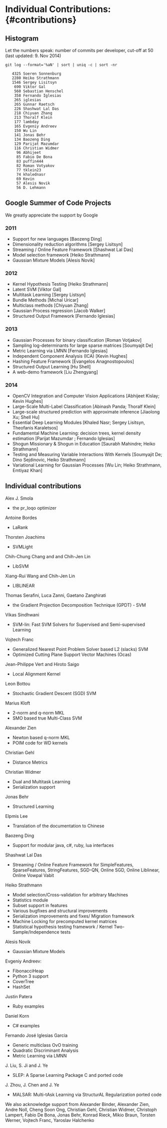# Individual Contributions: {#contributions}

## Histogram
Let the numbers speak: number of commits per developer, cut-off at 50 (last updated: 9. Nov 2014)
```
git log --format='%aN' | sort | uniq -c | sort -nr
```

```
   4325 Soeren Sonnenburg
   2280 Heiko Strathmann
   1546 Sergey Lisitsyn
    690 Viktor Gal
    560 Sebastian Henschel
    358 Fernando Iglesias
    265 iglesias
    265 Gunnar Raetsch
    226 Shashwat Lal Das
    218 Chiyuan Zhang
    213 Thoralf Klein
    177 lambday
    165 Evgeniy Andreev
    150 Wu Lin
    141 Jonas Behr
    134 Baozeng Ding
    129 Parijat Mazumdar
    116 Christian Widmer
     96 Abhijeet
     85 Fabio De Bona
     83 puffin444
     82 Roman Votyakov
     77 tklein23
     74 khalednasr
     69 Kevin
     57 Alesis Novik
     56 D. Lehmann
```

## Google Summer of Code Projects
We greatly appreciate the support by Google

### 2011
 * Support for new languages [Baozeng Ding]
 * Dimensionality reduction algorithms [Sergey Lisitsyn]
 * Streaming / Online Feature Framework [Shashwat Lal Das]
 * Model selection framework [Heiko Strathmann]
 * Gaussian Mixture Models [Alesis Novik]

### 2012
 * Kernel Hypothesis Testing [Heiko Strathmann]
 * Latent SVM [Viktor Gal]
 * Multitask Learning [Sergey Listsyn]
 * Bundle Methods [Michal Uricar]
 * Multiclass methods [Chiyuan Zhang]
 * Gaussian Process regression [Jacob Walker]
 * Structured Output Framework [Fernando Iglesias]

### 2013
 * Gaussian Processes for binary classification [Roman Votjakov]
 * Sampling log-determinants for large sparse matrices [Soumyajit De]
 * Metric Learning via LMNN [Fernando Iglesias]
 * Independent Component Analysis (ICA) [Kevin Hughes]
 * Hashing Feature Framework [Evangelos Anagnostopoulos]
 * Structured Output Learning [Hu Shell]
 * A web-demo framework [Liu Zhengyang]

### 2014
 * OpenCV Integration and Computer Vision Applications [Abhijeet Kislay; Kevin Hughes]
 * Large-Scale Multi-Label Classification [Abinash Panda; Thoralf Klein]
 * Large-scale structured prediction with approximate inference [Jiaolong Xu; Shell Hu]
 * Essential Deep Learning Modules [Khaled Nasr; Sergey Lisitsyn, Theofanis Karaletsos]
 * Fundamental Machine Learning: decision trees, kernel density estimation [Parijat Mazumdar ; Fernando Iglesias]
 * Shogun Missionary & Shogun in Education [Saurabh Mahindre; Heiko Strathmann]
 * Testing and Measuring Variable Interactions With Kernels [Soumyajit De; Dino Sejdinovic, Heiko Strathmann]
 * Variational Learning for Gaussian Processes [Wu Lin; Heiko Strathmann, Emtiyaz Khan]

## Individual contributions
Alex J. Smola
 * the pr_loqo optimizer

Antoine Bordes
 * LaRank

Thorsten Joachims
 * SVMLight

Chih-Chung Chang and and Chih-Jen Lin
 * LibSVM

Xiang-Rui Wang and Chih-Jen Lin
 * LIBLINEAR

Thomas Serafini, Luca Zanni, Gaetano Zanghirati
 * the Gradient Projection Decomposition Technique (GPDT) - SVM

Vikas Sindhwani
 * SVM-lin: Fast SVM Solvers for Supervised and Semi-supervised Learning

Vojtech Franc
 * Generalized Nearest Point Problem Solver based L2 (slacks) SVM
 * Optimized Cutting Plane Support Vector Machines (Ocas)

Jean-Philippe Vert and Hiroto Saigo
 * Local Alignment Kernel

Leon Bottou
 * Stochastic Gradient Descent (SGD) SVM

Marius Kloft
 * 2-norm and q-norm MKL
 * SMO based true Multi-Class SVM

Alexander Zien
 * Newton based q-norm MKL
 * POIM code for WD kernels

Christian Gehl
 * Distance Metrics

Christian Widmer
 * Dual and Multitask Learning
 * Serialization support

Jonas Behr
 * Structured Learning

Elpmis Lee
 * Translation of the documentation to Chinese

Baozeng Ding
 * Support for modular java, c#, ruby, lua interfaces

Shashwat Lal Das
 * Streaming / Online Feature Framework for SimpleFeatures, SparseFeatures, StringFeatures, SGD-QN, Online SGD, Online Liblinear, Online Vowpal Vabit

Heiko Strathmann
 * Model selection/Cross-validation for arbitrary Machines
 * Statistics module
 * Subset support in features
 * Various bugfixes and structural improvements
 * Serialization improvements and fixes/ Migration framework
 * Machine Locking for precomputed kernel matrices
 * Statistical hypothesis testing framework / Kernel Two-Sample/Independence tests

Alesis Novik
 * Gaussian Mixture Models

Evgeniy Andreev:
 * FibonacciHeap
 * Python 3 support
 * CoverTree
 * HashSet

Justin Patera
 * Ruby examples

Daniel Korn
 * C# examples

Fernando José Iglesias Garcia
 * Generic multiclass OvO training
 * Quadratic Discriminant Analysis
 * Metric Learning via LMNN

J. Liu, S. Ji and J. Ye
 * SLEP: A Sparse Learning Package C and ported code

J. Zhou, J. Chen and J. Ye
 * MALSAR: Multi-tAsk Learning via StructurAL Regularization ported code


We also acknowledge support from Alexander Binder, Alexander Zien, Andre Noll, Cheng Soon Ong, Christian Gehl, Christian Widmer, Christoph Lampert, Fabio De Bona, Jonas Behr, Konrad Rieck, Mikio Braun, Torsten Werner, Vojtech Franc, Yaroslav Halchenko
